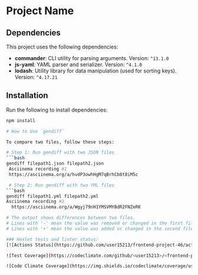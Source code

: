 # Project Name

## Dependencies

This project uses the following dependencies:

- **commander**: CLI utility for parsing arguments. Version: `^13.1.0`
- **js-yaml**: YAML parser and serializer. Version: `^4.1.0`
- **lodash**: Utility library for data manipulation (used for sorting keys). Version: `^4.17.21`

## Installation

Run the following to install dependencies:

````bash
npm install

# How to Use `gendiff`

To compare two files, follow these steps:

# Step 1: Run gendiff with two JSON files
```bash
gendiff filepath1.json filepath2.json
 Asciinema recording #1
 https://asciinema.org/a/hvdP3owhHgM7qBrhCb8t8iM5c

 # Step 2: Run gendiff with two YML files
```bash
gendiff filepath1.yml filepath2.yml
Asciinema recording #2
  https://asciinema.org/a/Wgyj79nH1YMSVMYBdR2FNZeRK

# The output shows differences between two files.
# Lines with '-' mean the value was removed or changed in the first file.
# Lines with '+' mean the value was added or changed in the second file.

### Hexlet tests and linter status:
[![Actions Status](https://github.com/user15213/frontend-project-46/actions/workflows/hexlet-check.yml/badge.svg)](https://github.com/user15213/frontend-project-46/actions)

![Test Coverage](https://codeclimate.com/github/<user15213>/<frontend-project-46>/coverage/badge.svg)

![Code Climate Coverage](https://img.shields.io/codeclimate/coverage/user15213/frontend-project-46)


````
